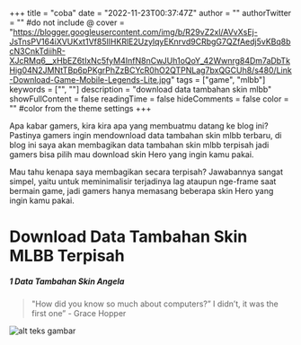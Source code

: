 +++
title = "coba"
date = "2022-11-23T00:37:47Z"
author = ""
authorTwitter = "" #do not include @
cover = "https://blogger.googleusercontent.com/img/b/R29vZ2xl/AVvXsEj-JsTnsPV164iXVUKxt1Vf85lIHKRlE2UzylqyEKnrvd9CRbgG7QZfAedj5vKBq8bcN3CnkTdiihR-XJcRMq6__xHbEZ6tIxNc5fyM4InfN8nCwJUh1oQoY_42Wwnrg84Dm7aDbTkHig04N2JMNtTBp6pPKgrPhZzBCYcR0hO2QTPNLag7bxQGCUh8/s480/Link-Download-Game-Mobile-Legends-Lite.jpg"
tags = ["game", "mlbb"]
keywords = ["", ""]
description = "download data tambahan skin mlbb"
showFullContent = false
readingTime = false
hideComments = false
color = "" #color from the theme settings
+++

Apa kabar gamers, kira kira apa yang membuatmu datang ke blog ini? Pastinya gamers ingin mendownload data tambahan skin mlbb terbaru, di blog ini saya akan membagikan data tambahan skin mlbb terpisah jadi gamers bisa pilih mau download skin Hero yang ingin kamu pakai.

Mau tahu kenapa saya membagikan secara terpisah? Jawabannya sangat simpel, yaitu untuk meminimalisir terjadinya lag ataupun nge-frame saat bermain game, jadi gamers hanya memasang beberapa skin Hero yang ingin kamu pakai.

# Download Data Tambahan Skin MLBB Terpisah

##### 1 Data Tambahan Skin Angela

> "How did you know so much about computers?” I didn’t, it was the first one” - Grace Hopper

![alt teks gambar](https://blogger.googleusercontent.com/img/b/R29vZ2xl/AVvXsEj-JsTnsPV164iXVUKxt1Vf85lIHKRlE2UzylqyEKnrvd9CRbgG7QZfAedj5vKBq8bcN3CnkTdiihR-XJcRMq6__xHbEZ6tIxNc5fyM4InfN8nCwJUh1oQoY_42Wwnrg84Dm7aDbTkHig04N2JMNtTBp6pPKgrPhZzBCYcR0hO2QTPNLag7bxQGCUh8/s480/Link-Download-Game-Mobile-Legends-Lite.jpg)